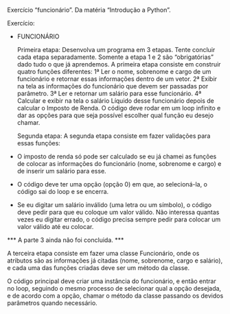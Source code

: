 

Exercício “funcionário”. Da matéria “Introdução a Python”.

Exercício:

- FUNCIONÁRIO

  Primeira etapa:
  Desenvolva um programa em 3 etapas. Tente concluir cada etapa separadamente. Somente a etapa 1 e 2 são “obrigatórias” dado tudo o que já aprendemos.
A primeira etapa consiste em construir quatro funções diferentes:
1ª Ler o nome, sobrenome e cargo de um funcionário e retornar essas informações dentro de um vetor.
2ª Exibir na tela as informações do funcionário que devem ser passadas por parâmetro.
3ª Ler e retornar um salário para esse funcionário.
4ª Calcular e exibir na tela o salário Líquido desse funcionário depois de calcular o Imposto de Renda.
O código deve rodar em um loop infinito e dar as opções para que seja possível escolher qual função eu desejo chamar.

  Segunda etapa:
  A segunda etapa consiste em fazer validações para essas funções:

- O imposto de renda só pode ser calculado se eu já chamei as funções de colocar as informações do funcionário (nome, sobrenome e cargo) e de inserir um salário para esse.

- O código deve ter uma opção (opção 0) em que, ao selecioná-la, o código sai do loop e se encerra.

- Se eu digitar um salário inválido (uma letra ou um símbolo), o código deve pedir para que eu coloque um valor válido. Não interessa quantas vezes eu digitar errado, o código precisa sempre pedir para colocar um valor válido até eu colocar.


*** A parte 3 ainda não foi concluida. ***

  A terceira etapa consiste em fazer uma classe Funcionário, onde os atributos são as informações já citadas (nome, sobrenome, cargo e salário), e cada uma das funções criadas deve ser um método da classe.

O código principal deve criar uma instância do funcionário, e então entrar no loop, seguindo o mesmo processo de selecionar qual a opção desejada, e de acordo com a opção, chamar o método da classe passando os devidos parâmetros quando necessário.
